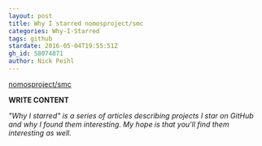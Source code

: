 ```yaml
---
layout: post
title: Why I starred nomosproject/smc
categories: Why-I-Starred
tags: github
stardate: 2016-05-04T19:55:51Z
gh_id: 58074871
author: Nick Peihl
---
```


[nomosproject/smc](https://github.com/nomosproject/smc)

**WRITE CONTENT**

*"Why I starred" is a series of articles describing projects I star on GitHub and why I found them interesting. My hope is that you'll find them interesting as well.*

